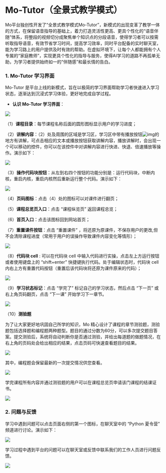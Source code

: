 # Mo-Tutor（全景式教学模式）

Mo平台独创性开发了“全景式教学模式Mo-Tutor”，新模式的出现变革了教学一体的方式，在保留语音指导的基础上，着力打造灵活性更高、更具个性化的“语音伴随”体系，将整段的视频切分成聚焦单个知识点的分段语音，使得学习者可以按需听取指导语音，有效节省学习时间，提高学习效率，同时平台配备的实时聊天室，能为学习路上的用户提供及时有效的帮助。在虚拟环境下，让每个人都能拥有个人专属的“家庭教师”，实现更具个性化的指导与服务，使得AI学习的道路不再孤单无助，为学习者提供始终如一的“伴随感”和最长情的告白。

### 1. Mo-Tutor 学习界面

Mo-Tutor 是平台上线的新模式，旨在以极简的学习界面帮助学习者快速进入学习状态，逐渐达到沉浸式学习体验，更好地完成自学过程。

* **认识 Mo-Tutor 学习界面**：

![](https://imgbed.momodel.cn/helpdoc/motutor/motutor_xuexijiemian1.png)

（1）**课程目录**：每节课程名称后面的圆形图标显示用户的学习进度；

（2）**讲解内容**：（2）处及周围的区域是学习区，学习区中带有播放按钮![img](https://cdn.nlark.com/yuque/0/2021/png/22418188/1629687091250-e0b4aa1b-827d-4762-a91d-528fb221eb34.png)的地方有讲解，可点击相应的文本或播放按钮获取讲解内容，播放讲解时，会出现一个可以移动的控件，你可以在该控件中对讲解内容进行快进、快退、倍速播放等操作。演示如下：

![](https://imgbed.momodel.cn/helpdoc/motutor/motutor_jiangjieneirong.gif)

（3）**操作代码块按钮**：从左到右四个按钮的功能分别是：运行代码块，中断内核，重启内核，重启内核然后重新运行整个代码。演示如下：

![](https://imgbed.momodel.cn/helpdoc/motutor/motutor_caozuodaima.gif)

（4）**页码图标**：点击（4）处的图标可以对课件进行翻页；

（5）**课程总览页入口**：点击 “课程纵览页” 返回课程总览；

（6）**首页入口**：点击该图标回到网站首页；

（7）**重置课件按钮**：点击 “重置课件” ，将还原为原课件，不保存用户的更改,但不会清除课程进度（常用于用户的误操作导致课件内容变化等情形）；

![](https://imgbed.momodel.cn/helpdoc/motutor/motutor_xuexijiemian2.png)

（8）**代码块 cell** : 可以在代码块 cell 中输入代码进行实操，点击左上方运行按钮或者使用键盘上的 “shift+enter” 快捷键执行代码。处于编辑状态时，代码块 cell 内右上方有重置代码按钮（重置后该代码块将还原为课件原来的代码）；

![](https://imgbed.momodel.cn/helpdoc/motutor/motutor_daimakuai.gif)

（9）**学习状态标记**：点击 “学完了” 标记自己的学习状态，然后点击 “下一页” 或右上角页码翻页，点击 “下一课” 开始学习下一章节。

![](https://imgbed.momodel.cn/helpdoc/motutor/motutor_xuewanle.gif)

（10）**测验题**

为了让大家更好地巩固自己所学的知识，Mo 精心设计了课程的章节测验题，测验题包括选择题和编程题两种题型。题目的通过分数为60分，可以多次提交题目答案。提交测验后，系统将自动判断你是否通过测验，并给出每道题的做题情况，在右上角的页码处会给出相应的结果，点击页码可快速查看题目的结果。

![](https://imgbed.momodel.cn/helpdoc/motutor/motutor_ceyanti1.gif)

其中，编程题会保留最新的一次提交情况供您查看。

![](https://imgbed.momodel.cn/helpdoc/motutor/motutor_ceyanti2.gif)

学完课程所有内容并通过测验题的用户可以在课程总览页申请该门课程的结课证书。

![](https://imgbed.momodel.cn/helpdoc/motutor/motutor_jiekezhengshu.png)

### 2. 问题与反馈

学习中遇到问题可以点击页面右侧的第一个图标，在聊天室中的 “Python 夏令营” 频道进行讨论。演示如下：

![](https://imgbed.momodel.cn/helpdoc/motutor/motutor_wentifankui1.gif)

学习过程中遇到平台的问题可以在聊天室或反馈中联系我们的工作人员进行问题反馈。

![](https://imgbed.momodel.cn/helpdoc/motutor/motutor_wentifankui2.gif)
